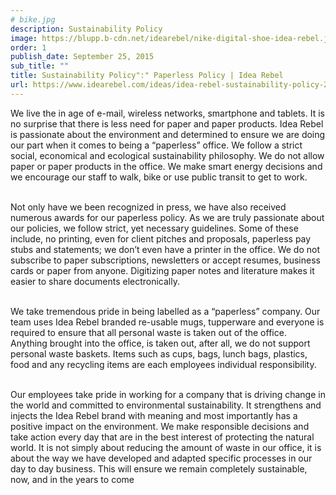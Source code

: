 ```yaml
---
# bike.jpg
description: Sustainability Policy
image: https://blupp.b-cdn.net/idearebel/nike-digital-shoe-idea-rebel.jpeg?quality=80&width=800
order: 1
publish_date: September 25, 2015
sub_title: ""
title: Sustainability Policy":" Paperless Policy | Idea Rebel
url: https://www.idearebel.com/ideas/idea-rebel-sustainability-policy-2/
---
```

We live the in age of e-mail, wireless networks, smartphone and tablets. It is no surprise that there is less need for paper and paper products.  Idea Rebel is passionate about the environment and determined to ensure we are doing our part when it comes to being a “paperless” office. We follow a strict social, economical and ecological sustainability philosophy. We do not allow paper or paper products in the office. We make smart energy decisions and we encourage our staff to walk, bike or use public transit to get to work.

\
Not only have we been recognized in press, we have also received numerous awards for our paperless policy.  As we are truly passionate about our policies, we follow strict, yet necessary guidelines. Some of these include, no printing, even for client pitches and proposals, paperless pay stubs and statements; we don’t even have a printer in the office. We do not subscribe to paper subscriptions, newsletters or accept resumes, business cards or paper from anyone. Digitizing paper notes and literature makes it easier to share documents electronically.

\
We take tremendous pride in being labelled as a “paperless” company.  Our team uses Idea Rebel branded re-usable mugs, tupperware and everyone is required to ensure that all personal waste is taken out of the office.  Anything brought into the office, is taken out, after all, we do not support personal waste baskets. Items such as cups, bags, lunch bags, plastics, food and any recycling items are each employees individual responsibility.

\
Our employees take pride in working for a company that is driving change in the world and committed to environmental sustainability. It strengthens and injects the Idea Rebel brand with meaning and most importantly has a positive impact on the environment. We make responsible decisions and take action every day that are in the best interest of protecting the natural world. It is not simply about reducing the amount of waste in our office, it is about the way we have developed and adapted specific processes in our day to day business. This will ensure we remain completely sustainable, now, and in the years to come
